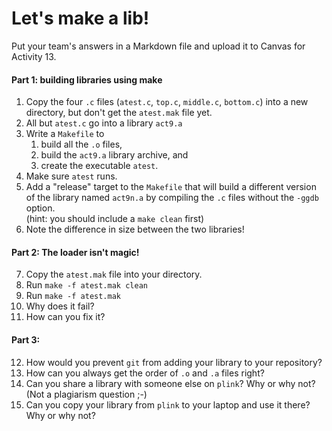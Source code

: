 # Let's make a lib!

Put your team's answers in a Markdown file and upload it to Canvas for Activity 13.

#### Part 1: building libraries using make
1. Copy the four `.c` files (`atest.c`, `top.c`, `middle.c`, `bottom.c`) into a new directory, but don't get the `atest.mak` file yet.
2. All but `atest.c` go into a library `act9.a`
3. Write a `Makefile` to 
	1. build all the `.o` files, 
	2. build the `act9.a` library archive, and 
	3. create the executable `atest`. 
4. Make sure `atest` runs.
5. Add a "release" target to the `Makefile` that will build a different version of the library named `act9n.a` by compiling the `.c` files without the `-ggdb` option.\
(hint: you should include a `make clean` first)
6. Note the difference in size between the two libraries!

#### Part 2: The loader isn't magic!
7. Copy the `atest.mak` file into your directory.
8. Run `make -f atest.mak clean`
9. Run `make -f atest.mak`
10. Why does it fail?
11. How can you fix it?

#### Part 3:
12. How would you prevent `git` from adding your library to your repository?
13. How can you always get the order of `.o` and `.a` files right?
14. Can you share a library with someone else on `plink`? Why or why not?\
(Not a plagiarism question ;-)
15. Can you copy your library from `plink` to your laptop and use it there? Why or why not?	
